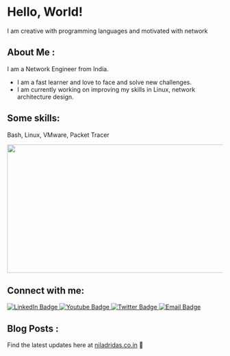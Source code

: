 # Hello, World!
  I am creative with programming languages and motivated with network

## About Me :
I am a Network Engineer from India.

- I am a fast learner and love to face and solve new challenges.
- I am currently working on improving my skills in Linux, network architecture design.

## Some skills:
Bash, Linux, VMware, Packet Tracer

<div align="center">
  <img src="https://media.giphy.com/media/dWesBcTLavkZuG35MI/giphy.gif" width="600" height="300"/>
</div>

## Connect with me:
<div id="badges">
  <a href="https://in.linkedin.com/in/niladrridas">
    <img src="https://img.shields.io/badge/LinkedIn-blue?style=for-the-badge&logo=linkedin&logoColor=white" alt="LinkedIn Badge"/>
  </a>
  <a href="https://youtube.com/@niladrridas">
    <img src="https://img.shields.io/badge/YouTube-red?style=for-the-badge&logo=youtube&logoColor=white" alt="Youtube Badge"/>
  </a>
  <a href="https://x.com/niladrridas">
    <img src="https://img.shields.io/badge/Twitter-blue?style=for-the-badge&logo=twitter&logoColor=white" alt="Twitter Badge"/>
  </a>
  <a href="mailto:niladri.das@lpu.in">
    <img src="https://img.shields.io/badge/Email-orange?style=for-the-badge&logo=gmail&logoColor=white" alt="Email Badge"/>
  </a>
</div>

## Blog Posts :

Find the latest updates here at [niladridas.co.in](https://niladridas.co.in) 🤝
